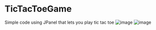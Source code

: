 # TicTacToeGame
Simple code using JPanel that lets you play tic tac toe
![image](https://github.com/Leoric01/TicTacToeGame/assets/123346615/b573a349-bbe0-4267-a580-c45377a39301)
![image](https://github.com/Leoric01/TicTacToeGame/assets/123346615/416be4ee-1615-4640-b987-cac5561b12ec)
